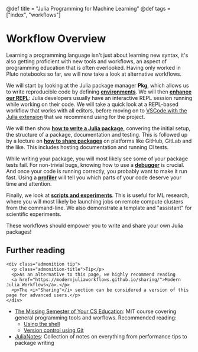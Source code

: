 @def title = "Julia Programming for Machine Learning"
@def tags = ["index", "workflows"]

# Workflow Overview

Learning a programming language isn't just about learning new syntax, 
it's also getting proficient with new tools and workflows, 
an aspect of programming education that is often overlooked.
Having only worked in Pluto notebooks so far, 
we will now take a look at alternative workflows.

We will start by looking at the Julia package manager **Pkg**,
which allows us to write reproducible code by defining [**environments**](/environments).
We will then [**enhance our REPL**](/repl):
Julia developers usually have an interactive REPL session running while working on their code.
We will take a quick look at a REPL-based workflow that works with all editors, before moving on to [VSCode with the Julia extension](https://www.julia-vscode.org/) that we recommend using for the project.

We will then show [**how to write a Julia package**](/write),
convering the initial setup, the structure of a package, documentation and testing.
This is followed up by a lecture on [**how to share packages**](/write) on platforms like GitHub, GitLab and the like. This includes hosting documentation and running CI tests. 

While writing your package, you will most likely see some of your package tests fail.
For non-trivial bugs, knowing how to use a [**debugger**](/debugging) is crucial.
And once your code is running correctly, you probably want to make it run fast.
Using a [**profiler**](/profiling) will tell you which parts of your code deserve your time and attention.

Finally, we look at [**scripts and experiments**](/scripts).
This is useful for ML research, where you will most likely be launching jobs on remote compute clusters from the command-line.
We also demonstrate a template and "assistant" for scientific experiments.

These workflows should empower you to write and share your own Julia packages!

## Further reading
~~~
<div class="admonition tip">
  <p class="admonition-title">Tip</p>
  <p>As an alternative to this page, we highly recommend reading 
  <a href="https://modernjuliaworkflows.github.io/sharing/">Modern Julia Workflows</a>.</p>
  <p>The <i>"Sharing"</i> section can be considered a version of this page for advanced users.</p>
</div>
~~~

* [The Missing Semester of Your CS Education](https://missing.csail.mit.edu/): 
  MIT course covering general programming tools and worflows. Recommended reading:
  * [Using the shell](https://missing.csail.mit.edu/2020/course-shell/)
  * [Version control using Git](https://missing.csail.mit.edu/2020/version-control/)
* [JuliaNotes](https://m3g.github.io/JuliaNotes.jl/stable/):
  Collection of notes on everything from performance tips to package writing 
  